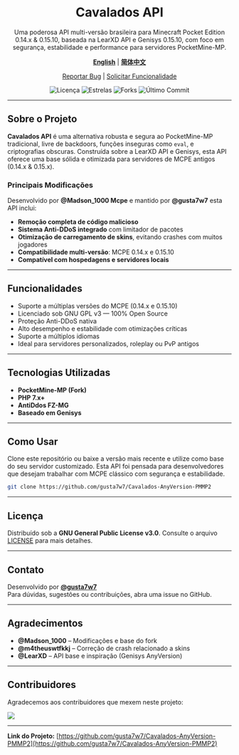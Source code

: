 <div align="center">
  <h1>Cavalados API</h1>
  <p>
    Uma poderosa API multi-versão brasileira para Minecraft Pocket Edition 0.14.x & 0.15.10, baseada na LearXD API e Genisys 0.15.10, com foco em segurança, estabilidade e performance para servidores PocketMine-MP.
  </p>
  <p>
  <p>
    <a href="README_EN.md"><strong>English</strong></a> |
    <a href="README_ZH.md"><strong>简体中文</strong></a>
  </p>
    <a href="https://github.com/gusta7w7/Cavalados-AnyVersion-PMMP2/issues">Reportar Bug</a> |
    <a href="https://github.com/gusta7w7/Cavalados-AnyVersion-PMMP2/issues">Solicitar Funcionalidade</a>
  </p>
  <p>
    <img src="https://img.shields.io/github/license/gusta7w7/Cavalados-AnyVersion-PMMP2" alt="Licença">
    <img src="https://img.shields.io/github/stars/gusta7w7/Cavalados-AnyVersion-PMMP2?style=social" alt="Estrelas">
    <img src="https://img.shields.io/github/forks/gusta7w7/Cavalados-AnyVersion-PMMP2?style=social" alt="Forks">
    <img src="https://img.shields.io/github/last-commit/gusta7w7/Cavalados-AnyVersion-PMMP2" alt="Último Commit">
  </p>
</div>

---

## Sobre o Projeto

**Cavalados API** é uma alternativa robusta e segura ao PocketMine-MP tradicional, livre de backdoors, funções inseguras como `eval`, e criptografias obscuras. Construída sobre a LearXD API e Genisys, esta API oferece uma base sólida e otimizada para servidores de MCPE antigos (0.14.x & 0.15.x).

### Principais Modificações

Desenvolvido por **@Madson_1000 Mcpe** e mantido por **@gusta7w7** esta API inclui:

- **Remoção completa de código malicioso**
- **Sistema Anti-DDoS integrado** com limitador de pacotes
- **Otimização de carregamento de skins**, evitando crashes com muitos jogadores
- **Compatibilidade multi-versão**: MCPE 0.14.x e 0.15.10
- **Compatível com hospedagens e servidores locais**

---

## Funcionalidades

- Suporte a múltiplas versões do MCPE (0.14.x e 0.15.10)
- Licenciado sob GNU GPL v3 — 100% Open Source
- Proteção Anti-DDoS nativa
- Alto desempenho e estabilidade com otimizações críticas
- Suporte a múltiplos idiomas
- Ideal para servidores personalizados, roleplay ou PvP antigos

---

## Tecnologias Utilizadas

- **PocketMine-MP (Fork)**
- **PHP 7.x+**
- **AntiDdos FZ-MG**
- **Baseado em Genisys**

---

## Como Usar

Clone este repositório ou baixe a versão mais recente e utilize como base do seu servidor customizado. Esta API foi pensada para desenvolvedores que desejam trabalhar com MCPE clássico com segurança e estabilidade.

```bash
git clone https://github.com/gusta7w7/Cavalados-AnyVersion-PMMP2
```

---

## Licença

Distribuído sob a **GNU General Public License v3.0**. Consulte o arquivo [LICENSE](LICENSE) para mais detalhes.

---

## Contato

Desenvolvido por **[@gusta7w7](https://github.com/gusta7w7)**  
Para dúvidas, sugestões ou contribuições, abra uma issue no GitHub.

---

## Agradecimentos

- **@Madson_1000** – Modificações e base do fork
- **@m4theuswtfkkj** – Correção de crash relacionado a skins
- **@LearXD** – API base e inspiração (Genisys AnyVersion)

---

## Contribuidores

Agradecemos aos contribuidores que mexem neste projeto:

[![](https://contrib.rocks/image?repo=gusta7w7/Cavalados-AnyVersion-PMMP2)](https://github.com/gusta7w7/Cavalados-AnyVersion-PMMP2/graphs/contributors)

---

**Link do Projeto:** [https://github.com/gusta7w7/Cavalados-AnyVersion-PMMP2](https://github.com/gusta7w7/Cavalados-AnyVersion-PMMP2)

